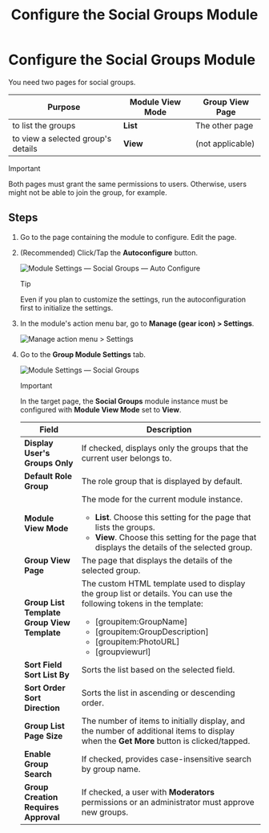 ﻿---
uid: config-module-social-groups
locale: en
title: Configure the Social Groups Module
dnneditions: 
dnnversion: 09.02.00
related-topics: 
---

# Configure the Social Groups Module

You need two pages for social groups.

|**Purpose**|**Module View Mode**|**Group View Page**|
|---|---|---|
|to list the groups|**List**|The other page|
|to view a selected group's details|**View**|(not applicable)|

> [!IMPORTANT]
> Both pages must grant the same permissions to users. Otherwise, users might not be able to join the group, for example.

## Steps

1.  Go to the page containing the module to configure. Edit the page.
2.  (Recommended) Click/Tap the **Autoconfigure** button.
    
      
    
    ![Module Settings — Social Groups — Auto Configure](/images/scr-modulesettings-SocialGroups-AutoConfig.png)
    
      
    
    > [!Tip]
    > Even if you plan to customize the settings, run the autoconfiguration first to initialize the settings.
    
3.  In the module's action menu bar, go to **Manage (gear icon) \> Settings**.
    
      
    
    ![Manage action menu > Settings](/images/scr-actionmenu-manage-settings.png)
    
      
    
4.  Go to the **Group Module Settings** tab.
    
      
    
    ![Module Settings — Social Groups](/images/scr-modulesettings-SocialGroups.png)
    
    > [!Important]
    > In the target page, the **Social Groups** module instance must be configured with **Module View Mode** set to **View**.
      
    
    |**Field**|**Description**|
    |---|---|
    |**Display User's Groups Only**|If checked, displays only the groups that the current user belongs to.|
    |**Default Role Group**|The role group that is displayed by default.|
    |**Module View Mode**|The mode for the current module instance.<ul><li>**List**. Choose this setting for the page that lists the groups.</li><li>**View**. Choose this setting for the page that displays the details of the selected group.</li></ul>|
    |**Group View Page**|The page that displays the details of the selected group.|
    |**Group List Template<br />Group View Template**|The custom HTML template used to display the group list or details. You can use the following tokens in the template:<ul><li>[groupitem:GroupName]</li><li>[groupitem:GroupDescription]</li><li>[groupitem:PhotoURL]</li><li>[groupviewurl]</li></ul>|
    |**Sort Field<br />Sort List By**|Sorts the list based on the selected field.|
    |**Sort Order<br />Sort Direction**|Sorts the list in ascending or descending order.|
    |**Group List Page Size**|The number of items to initially display, and the number of additional items to display when the **Get More** button is clicked/tapped.|
    |**Enable Group Search**|If checked, provides case-insensitive search by group name.|
    |**Group Creation Requires Approval**|If checked, a user with **Moderators** permissions or an administrator must approve new groups.|
